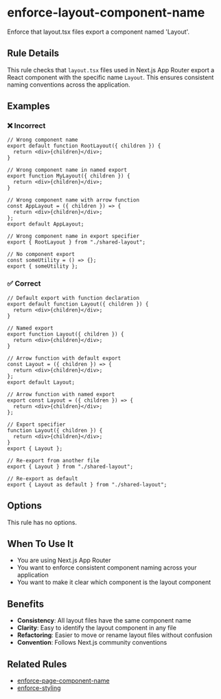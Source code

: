 # enforce-layout-component-name

Enforce that layout.tsx files export a component named 'Layout'.

## Rule Details

This rule checks that `layout.tsx` files used in Next.js App Router export a React component with the specific name `Layout`. This ensures consistent naming conventions across the application.

## Examples

### ❌ Incorrect

```tsx
// Wrong component name
export default function RootLayout({ children }) {
  return <div>{children}</div>;
}
```

```tsx
// Wrong component name in named export
export function MyLayout({ children }) {
  return <div>{children}</div>;
}
```

```tsx
// Wrong component name with arrow function
const AppLayout = ({ children }) => {
  return <div>{children}</div>;
};
export default AppLayout;
```

```tsx
// Wrong component name in export specifier
export { RootLayout } from "./shared-layout";
```

```tsx
// No component export
const someUtility = () => {};
export { someUtility };
```

### ✅ Correct

```tsx
// Default export with function declaration
export default function Layout({ children }) {
  return <div>{children}</div>;
}
```

```tsx
// Named export
export function Layout({ children }) {
  return <div>{children}</div>;
}
```

```tsx
// Arrow function with default export
const Layout = ({ children }) => {
  return <div>{children}</div>;
};
export default Layout;
```

```tsx
// Arrow function with named export
export const Layout = ({ children }) => {
  return <div>{children}</div>;
};
```

```tsx
// Export specifier
function Layout({ children }) {
  return <div>{children}</div>;
}
export { Layout };
```

```tsx
// Re-export from another file
export { Layout } from "./shared-layout";
```

```tsx
// Re-export as default
export { Layout as default } from "./shared-layout";
```

## Options

This rule has no options.

## When To Use It

- You are using Next.js App Router
- You want to enforce consistent component naming across your application
- You want to make it clear which component is the layout component

## Benefits

- **Consistency**: All layout files have the same component name
- **Clarity**: Easy to identify the layout component in any file
- **Refactoring**: Easier to move or rename layout files without confusion
- **Convention**: Follows Next.js community conventions

## Related Rules

- [enforce-page-component-name](./enforce-page-component-name.md)
- [enforce-styling](./enforce-styling.md)
